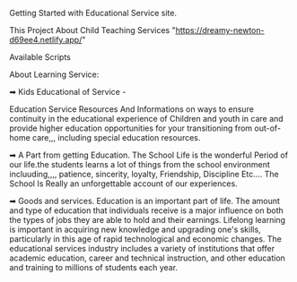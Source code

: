 Getting Started with Educational Service site.

This Project About Child Teaching Services "https://dreamy-newton-d69ee4.netlify.app/"

Available Scripts

About Learning Service:

➡ Kids Educational of Service -

Education Service Resources And Informations on ways to ensure continuity in the educational experience of Children and youth in care and provide higher education opportunities for your transitioning from out-of-home care,,, including special education resources.

➡ A Part from getting Education. The School Life is the wonderful Period of our life.the students learns a lot of things from the school environment incluuding,,,, patience, sincerity, loyalty, Friendship, Discipline Etc.... The School Is Really an unforgettable account of our experiences.

➡ Goods and services. Education is an important part of life. The amount and type of education that individuals receive is a major influence on both the types of jobs they are able to hold and their earnings. Lifelong learning is important in acquiring new knowledge and upgrading one's skills, particularly in this age of rapid technological and economic changes. The educational services industry includes a variety of institutions that offer academic education, career and technical instruction, and other education and training to millions of students each year.